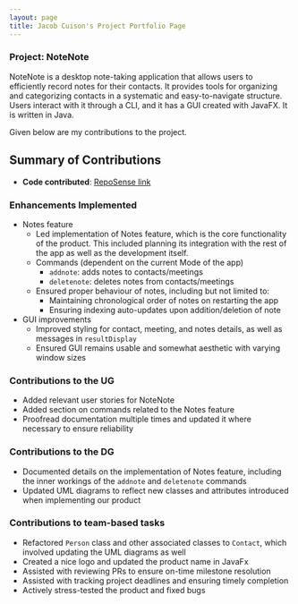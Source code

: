 ```yaml
---
layout: page
title: Jacob Cuison's Project Portfolio Page
---
```


### Project: NoteNote

NoteNote is a desktop note-taking application that allows users to efficiently record notes for their contacts. It provides tools for organizing and categorizing contacts in a systematic and easy-to-navigate structure. Users interact with it through a CLI, and it has a GUI created with JavaFX. It is written in Java.

Given below are my contributions to the project.

## Summary of Contributions

* **Code contributed**: [RepoSense link](https://nus-cs2103-ay2324s1.github.io/tp-dashboard/?search=jacobcuison&breakdown=false&sort=groupTitle%20dsc&sortWithin=title&since=2023-09-22&timeframe=commit&mergegroup=&groupSelect=groupByRepos)

### Enhancements Implemented

  * Notes feature
    * Led implementation of Notes feature, which is the core functionality of the product. This included planning its integration with the rest of the app as well as the development itself.
    * Commands (dependent on the current Mode of the app)
      * `addnote`: adds notes to contacts/meetings
      * `deletenote`: deletes notes from contacts/meetings
    * Ensured proper behaviour of notes, including but not limited to:
      * Maintaining chronological order of notes on restarting the app
      * Ensuring indexing auto-updates upon addition/deletion of note
  * GUI improvements
    * Improved styling for contact, meeting, and notes details, as well as messages in `resultDisplay`
    * Ensured GUI remains usable and somewhat aesthetic with varying window sizes

### Contributions to the UG

* Added relevant user stories for NoteNote
* Added section on commands related to the Notes feature
* Proofread documentation multiple times and updated it where necessary to ensure reliability

### Contributions to the DG

* Documented details on the implementation of Notes feature, including the inner workings of the `addnote` and `deletenote` commands
* Updated UML diagrams to reflect new classes and attributes introduced when implementing our product

### Contributions to team-based tasks

* Refactored `Person` class and other associated classes to `Contact`, which involved updating the UML diagrams as well
* Created a nice logo and updated the product name in JavaFx
* Assisted with reviewing PRs to ensure on-time milestone resolution
* Assisted with tracking project deadlines and ensuring timely completion
* Actively stress-tested the product and fixed bugs

